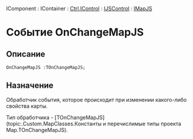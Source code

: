 ﻿---
Link: .Ctrl.IMapJS.@OnChangeMapJS
---

IComponent : IContainer : [Ctrl.IControl](topic:Com.Custom.ComClasses.Ctrl.IControl.Default) :
[IJSControl](topic:Com.Custom.ComClasses.Ctrl.IJSControl.Default) : [IMapJS](Default)

# Событие OnChangeMapJS

## Описание

    OnChangeMapJS :TOnChangeMapJS;

## Назначение

Обработчик события, которое происходит при изменении какого-либо свойства карты.

Тип обработчика - [TOnChangeMapJS](topic:.Custom.MapClasses.Константы и перечислимые типы проекта Map.TOnChangeMapJS).
